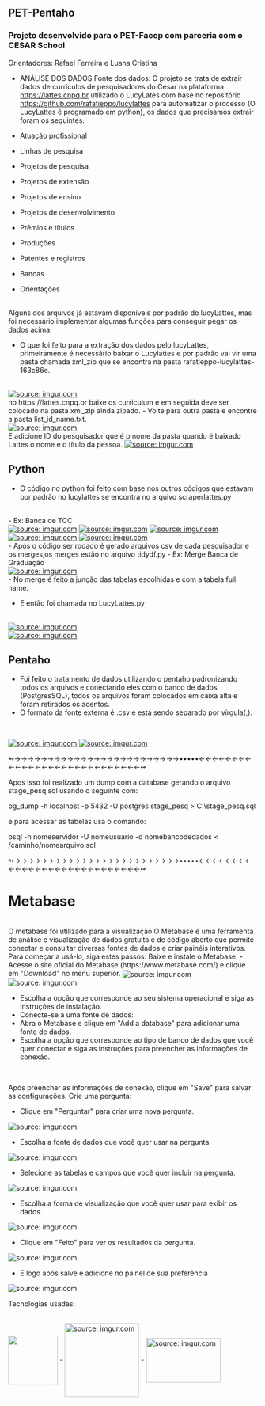 ## PET-Pentaho
### Projeto desenvolvido para o PET-Facep com parceria com o CESAR School
Orientadores: Rafael Ferreira e Luana Cristina 

- ANÁLISE DOS DADOS
Fonte dos dados: O projeto se trata de extrair dados de currículos de pesquisadores do Cesar na plataforma https://lattes.cnpq.br  utilizado o LucyLates com base no repositório  https://github.com/rafatieppo/lucylattes para automatizar o processo (O LucyLattes é programado em python), os dados que precisamos extrair foram os seguintes.

- Atuação profissional
- Linhas de pesquisa
- Projetos de pesquisa
- Projetos de extensão
- Projetos de ensino
- Projetos de desenvolvimento
- Prêmios e títulos
- Produções
- Patentes e registros
- Bancas
- Orientações
<br>
Alguns dos arquivos já estavam disponíveis por padrão do lucyLattes, mas foi necessário implementar algumas funções para conseguir pegar os dados acima.

- O que foi feito para a extração dos dados pelo lucyLattes, primeiramente é necessário baixar o Lucylattes e por padrão vai vir uma pasta chamada xml_zip que se encontra na pasta rafatieppo-lucylattes-163c86e.
<br>
<a href="https://imgur.com/p9vLtvR"><img src="https://i.imgur.com/FLRjyeN.png" title="source: imgur.com" /></a>
<br>
no https://lattes.cnpq.br baixe os curriculum e em seguida deve ser colocado na pasta xml_zip ainda zipado.
- Volte para outra pasta e encontre a pasta list_id_name.txt.
<br>
<a href="https://imgur.com/p9vLtvR"><img src="https://i.imgur.com/egjnOdK.png" title="source: imgur.com" /></a>
<br>
E adicione ID do pesquisador que é o nome da pasta quando é baixado Lattes o nome e o título da pessoa.
<a href="https://imgur.com/p9vLtvR"><img src="https://i.imgur.com/mFTfVKF.png" title="source: imgur.com" /></a>

## Python 
- O código no python foi feito com base nos outros códigos que estavam por padrão no lucylattes se encontra no arquivo scraperlattes.py
<br>
- Ex: Banca de TCC
<br>
<a href="https://imgur.com/p9vLtvR"><img src="https://i.imgur.com/LVsJ0W5.png" title="source: imgur.com" /></a>
<a href="https://imgur.com/p9vLtvR"><img src="https://i.imgur.com/jyIEPZg.png" title="source: imgur.com" /></a>
<a href="https://imgur.com/fSzYVgg"><img src="https://i.imgur.com/NsfsO4O.png" title="source: imgur.com" /></a>
<a href="https://imgur.com/fSzYVgg"><img src="https://i.imgur.com/mnNnzlY.png" title="source: imgur.com" /></a>
<a href="https://imgur.com/fSzYVgg"><img src="https://i.imgur.com/oQFQgGX.png" title="source: imgur.com" /></a>
<br>
- Após o código ser rodado é gerado  arquivos csv de cada pesquisador e os merges,os merges estão no arquivo tidydf.py
- Ex: Merge Banca de Graduação
<br>
<a href="https://imgur.com/fSzYVgg"><img src="https://i.imgur.com/E1ERqM0.png" title="source: imgur.com" /></a>
<br>
- No merge é feito a junção das tabelas escolhidas e com a tabela full name.
<br>

- E então foi chamada no LucyLattes.py
<br>
<a href="https://imgur.com/fSzYVgg"><img src="https://i.imgur.com/vE2svaf.png" title="source: imgur.com" /></a>
<br>
<a href="https://imgur.com/fSzYVgg"><img src="https://i.imgur.com/Vd8GWyu.png" title="source: imgur.com" /></a>


## Pentaho
- Foi feito o tratamento de dados utilizando o pentaho padronizando todos os arquivos e conectando eles com o banco de dados (PostgresSQL), todos os arquivos foram colocados em caixa alta e foram retirados os acentos.
- O formato da fonte externa é .csv e está sendo separado por vírgula(,).
<br>


<a href="https://imgur.com/p9vLtvR"><img src="https://i.imgur.com/NZ1t2nY.png" title="source: imgur.com" /></a>
<a href="https://imgur.com/fSzYVgg"><img src="https://i.imgur.com/dttviKf.png" title="source: imgur.com" /></a>


↬→→→→→→→→→→→→→→→→→→→→→→→→→•••••←←←←←←←←←←←←←←←←←←←←←←←←←←←←↫

Apos isso foi realizado um dump com a database gerando o arquivo stage_pesq.sql usando o seguinte com:

pg_dump -h localhost -p 5432 -U postgres stage_pesq > C:\stage_pesq.sql

e para acessar as tabelas usa o comando:

psql -h nomeservidor -U nomeusuario -d nomebancodedados < /caminho/nomearquivo.sql

↬→→→→→→→→→→→→→→→→→→→→→→→→→•••••←←←←←←←←←←←←←←←←←←←←←←←←←←←←↫
# Metabase
<br>
O metabase foi utilizado para a visualização 
O Metabase é uma ferramenta de análise e visualização de dados gratuita e de código aberto que permite conectar e consultar diversas fontes de dados e criar painéis interativos. Para começar a usá-lo, siga estes passos:
Baixe e instale o Metabase:
- Acesse o site oficial do Metabase (https://www.metabase.com/) e clique em "Download" no menu superior.
<img align="center"   src="https://i.imgur.com/15owhLS.png" title="source: imgur.com"/>
<img align="center"  src="https://i.imgur.com/UJrdK9o.png" title="source: imgur.com"/>


- Escolha a opção que corresponde ao seu sistema operacional e siga as instruções de instalação.
- Conecte-se a uma fonte de dados:
- Abra o Metabase e clique em "Add a database" para adicionar uma fonte de dados.
- Escolha a opção que corresponde ao tipo de banco de dados que você quer conectar e siga as instruções para preencher as informações de conexão.
<br>
     
Após preencher as informações de conexão, clique em "Save" para salvar as configurações.
Crie uma pergunta:
- Clique em "Perguntar" para criar uma nova pergunta.
<img align="center" src="https://i.imgur.com/l5pYqTx.png" title="source: imgur.com"/>

- Escolha a fonte de dados que você quer usar na pergunta.
<img align="center" src="https://i.imgur.com/NmNGlSO.png" title="source: imgur.com"/>

- Selecione as tabelas e campos que você quer incluir na pergunta.
<img align="center"  src="https://i.imgur.com/svlgDy1.png" title="source: imgur.com"/>

- Escolha a forma de visualização que você quer usar para exibir os dados.
<img align="center"  src="https://i.imgur.com/2BNTrrU.png" title="source: imgur.com"/>

- Clique em "Feito" para ver os resultados da pergunta.
<img align="center"   src="https://i.imgur.com/lZ0G87r.png" title="source: imgur.com"/>

- E logo após salve e adicione no painel de sua preferência
<img align="center" src="https://i.imgur.com/3CVbe3f.png" title="source: imgur.com"/>




Tecnologias usadas:

<div style="display: inline_block"><br>
<img align="center"  height="100" width="100" src="https://cdn.jsdelivr.net/gh/devicons/devicon/icons/python/python-original.svg"/>
-
<img align="center"  height="150" width="150" src="https://i.imgur.com/Ko865kR.png" title="source: imgur.com"/>
- 
<img align="center"  height="90" width="150" src="https://i.imgur.com/rq6vHFU.png" title="source: imgur.com"/>

